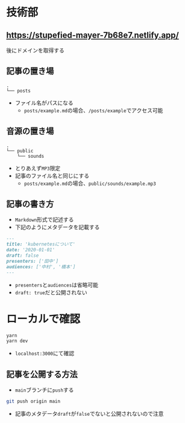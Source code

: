 # 技術部

## <https://stupefied-mayer-7b68e7.netlify.app/>

後にドメインを取得する

## 記事の置き場

```
.
└── posts
```

- ファイル名がパスになる
  - `posts/example.md`の場合、`/posts/example`でアクセス可能

## 音源の置き場

```
.
└── public
    └── sounds
```

- とりあえず`MP3`限定
- 記事のファイル名と同じにする
  - `posts/example.md`の場合、`public/sounds/example.mp3`

## 記事の書き方

- `Markdown`形式で記述する
- 下記のようにメタデータを記載する

```md
---
title: 'kubernetesについて'
date: '2020-01-01'
draft: false
presenters: ['田中']
audiences: ['中村', '橋本']
---
```

- `presenters`と`audiences`は省略可能
- `draft: true`だと公開されない

# ローカルで確認

```bash
yarn
yarn dev
```

- `localhost:3000`にて確認

## 記事を公開する方法

- `main`ブランチに`push`する

```bash
git push origin main
```

- 記事のメタデータ`draft`が`false`でないと公開されないので注意
